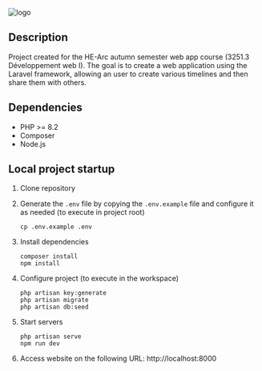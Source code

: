 ![logo](https://github.com/user-attachments/assets/d0b1aed7-217c-4d82-ac33-0cc39334b872)
## Description
Project created for the HE-Arc autumn semester web app course (3251.3 Développement web I).
The goal is to create a web application using the Laravel framework, allowing an user to create various timelines and then share them with others.
## Dependencies
- PHP >= 8.2
- Composer
- Node.js
## Local project startup
1. Clone repository
2. Generate the `.env` file by copying the `.env.example` file and configure it as needed (to execute in project root)
    ```
    cp .env.example .env
    ```
3. Install dependencies
   
    ```
    composer install
    npm install
    ```
4. Configure project (to execute in the workspace)

    ```
    php artisan key:generate
    php artisan migrate
    php artisan db:seed
    ```
5. Start servers

    ```
    php artisan serve
    npm run dev
    ```
6. Access website on the following URL: http://localhost:8000
